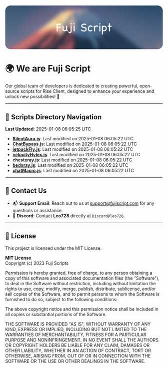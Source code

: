 ![Banner](.github/b.webp)

# 🌍 **We are Fuji Script**

Our global team of developers is dedicated to creating powerful, open-source scripts for Rise Client, designed to enhance your experience and unlock new possibilities! 🌟

---
<!-- SCRIPTS_NAVIGATION_START -->
## 📂 **Scripts Directory Navigation**

**Last Updated**: 2025-01-08 06:05:25 UTC

- **[SilentAura.js](scripts/SilentAura.js)**: Last modified on 2025-01-08 06:05:22 UTC
- **[ChatBypass.js](scripts/ChatBypass.js)**: Last modified on 2025-01-08 06:05:22 UTC
- **[jetpackFly.js](scripts/jetpackFly.js)**: Last modified on 2025-01-08 06:05:22 UTC
- **[velocityHylex.js](scripts/velocityHylex.js)**: Last modified on 2025-01-08 06:05:22 UTC
- **[chestxray.js](scripts/chestxray.js)**: Last modified on 2025-01-08 06:05:22 UTC
- **[bedxray.js](scripts/bedxray.js)**: Last modified on 2025-01-08 06:05:22 UTC
- **[chatMacro.js](scripts/chatMacro.js)**: Last modified on 2025-01-08 06:05:22 UTC

<!-- SCRIPTS_NAVIGATION_END -->

---

## 💬 **Contact Us**  
- 📬 **Support Email**: Reach out to us at [support@fujiscript.com](mailto:support@fujiscript.com) for any questions or assistance.  
- 💬 **Discord**: Contact **Leo728** directly at `Discord@leo728`.

---

## 📜 **License**

This project is licensed under the MIT License.  

**MIT License**  
Copyright (c) 2023 Fuji Scripts  

Permission is hereby granted, free of charge, to any person obtaining a copy of this software and associated documentation files (the "Software"), to deal in the Software without restriction, including without limitation the rights to use, copy, modify, merge, publish, distribute, sublicense, and/or sell copies of the Software, and to permit persons to whom the Software is furnished to do so, subject to the following conditions:  

The above copyright notice and this permission notice shall be included in all copies or substantial portions of the Software.  

THE SOFTWARE IS PROVIDED "AS IS", WITHOUT WARRANTY OF ANY KIND, EXPRESS OR IMPLIED, INCLUDING BUT NOT LIMITED TO THE WARRANTIES OF MERCHANTABILITY, FITNESS FOR A PARTICULAR PURPOSE AND NONINFRINGEMENT. IN NO EVENT SHALL THE AUTHORS OR COPYRIGHT HOLDERS BE LIABLE FOR ANY CLAIM, DAMAGES OR OTHER LIABILITY, WHETHER IN AN ACTION OF CONTRACT, TORT OR OTHERWISE, ARISING FROM, OUT OF OR IN CONNECTION WITH THE SOFTWARE OR THE USE OR OTHER DEALINGS IN THE SOFTWARE.  
